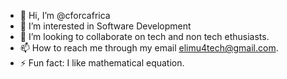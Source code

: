 - 👋 Hi, I’m @cforcafrica
- 👀 I’m interested in  Software Development 
- 💞️ I’m looking to collaborate on tech and non tech ethusiasts.
- 📫 How to reach me through my email elimu4tech@gmail.com.
- ⚡ Fun fact: I like mathematical equation.

<!---
Elimu4Tech/Elimu4Tech is a ✨ special ✨ repository because its `README.md` (this file) appears on your GitHub profile.
You can click the Preview link to take a look at your changes.
--->
